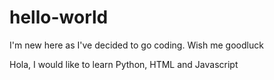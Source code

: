 # hello-world
I'm new here as I've decided to go coding. Wish me goodluck


Hola, I would like to learn Python, HTML and Javascript
